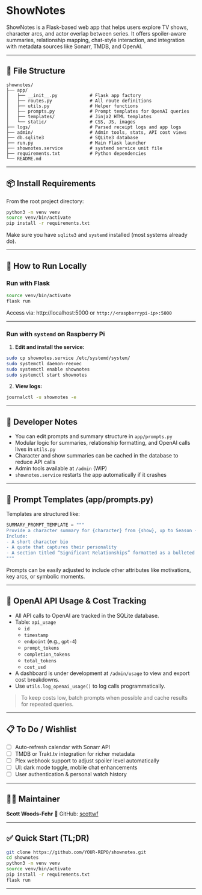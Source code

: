 

# ShowNotes

ShowNotes is a Flask-based web app that helps users explore TV shows, character arcs, and actor overlap between series. It offers spoiler-aware summaries, relationship mapping, chat-style interaction, and integration with metadata sources like Sonarr, TMDB, and OpenAI.

---

## 📁 File Structure

```
shownotes/
├── app/
│   ├── __init__.py            # Flask app factory
│   ├── routes.py              # All route definitions
│   ├── utils.py               # Helper functions
│   ├── prompts.py             # Prompt templates for OpenAI queries
│   ├── templates/             # Jinja2 HTML templates
│   └── static/                # CSS, JS, images
├── logs/                      # Parsed receipt logs and app logs
├── admin/                     # Admin tools, stats, API cost views
├── db.sqlite3                 # SQLite3 database
├── run.py                     # Main Flask launcher
├── shownotes.service          # systemd service unit file
├── requirements.txt           # Python dependencies
└── README.md
```

---

## 📦 Install Requirements

From the root project directory:

```bash
python3 -m venv venv
source venv/bin/activate
pip install -r requirements.txt
```

Make sure you have `sqlite3` and `systemd` installed (most systems already do).

---

## 🚀 How to Run Locally

### Run with Flask

```bash
source venv/bin/activate
flask run
```

Access via:
http://localhost:5000 or `http://<raspberrypi-ip>:5000`

---

### Run with `systemd` on Raspberry Pi

1. **Edit and install the service:**

```bash
sudo cp shownotes.service /etc/systemd/system/
sudo systemctl daemon-reexec
sudo systemctl enable shownotes
sudo systemctl start shownotes
```

2. **View logs:**

```bash
journalctl -u shownotes -e
```

---

## 🧠 Developer Notes

- You can edit prompts and summary structure in `app/prompts.py`
- Modular logic for summaries, relationship formatting, and OpenAI calls lives in `utils.py`
- Character and show summaries can be cached in the database to reduce API calls
- Admin tools available at `/admin` (WIP)
- `shownotes.service` restarts the app automatically if it crashes

---

## 💬 Prompt Templates (app/prompts.py)

Templates are structured like:

```python
SUMMARY_PROMPT_TEMPLATE = """
Provide a character summary for {character} from {show}, up to Season {season}, Episode {episode}.
Include:
- A short character bio
- A quote that captures their personality
- A section titled “Significant Relationships” formatted as a bulleted list. Each bullet should name the person, identify their role, and include a short description.
"""
```

Prompts can be easily adjusted to include other attributes like motivations, key arcs, or symbolic moments.

---

## 💸 OpenAI API Usage & Cost Tracking

- All API calls to OpenAI are tracked in the SQLite database.
- Table: `api_usage`
  - `id`
  - `timestamp`
  - `endpoint` (e.g., `gpt-4`)
  - `prompt_tokens`
  - `completion_tokens`
  - `total_tokens`
  - `cost_usd`
- A dashboard is under development at `/admin/usage` to view and export cost breakdowns.
- Use `utils.log_openai_usage()` to log calls programmatically.

> To keep costs low, batch prompts when possible and cache results for repeated queries.

---

## 📋 To Do / Wishlist

- [ ] Auto-refresh calendar with Sonarr API
- [ ] TMDB or Trakt.tv integration for richer metadata
- [ ] Plex webhook support to adjust spoiler level automatically
- [ ] UI: dark mode toggle, mobile chat enhancements
- [ ] User authentication & personal watch history

---

## 👨‍💻 Maintainer

**Scott Woods-Fehr**
📁 GitHub: [scottwf](https://github.com/scottwf)

---

## ✅ Quick Start (TL;DR)

```bash
git clone https://github.com/YOUR-REPO/shownotes.git
cd shownotes
python3 -m venv venv
source venv/bin/activate
pip install -r requirements.txt
flask run
```

---